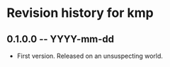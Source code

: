 # Revision history for kmp

## 0.1.0.0 -- YYYY-mm-dd

* First version. Released on an unsuspecting world.
